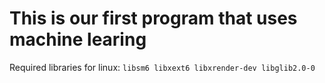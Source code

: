 # This is our first program that uses machine learing

Required libraries for linux: ```libsm6 libxext6 libxrender-dev libglib2.0-0```